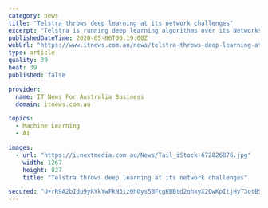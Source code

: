 ```yaml
---
category: news
title: "Telstra throws deep learning at its network challenges"
excerpt: "Telstra is running deep learning algorithms over its Networks data to predict equipment failures before they occur and to find ways to address voice and SMS scams. Data science (Networks) team manager Tim Osborne revealed the project,"
publishedDateTime: 2020-05-06T00:19:00Z
webUrl: "https://www.itnews.com.au/news/telstra-throws-deep-learning-at-its-network-challenges-547818"
type: article
quality: 39
heat: 39
published: false

provider:
  name: IT News For Australia Business
  domain: itnews.com.au

topics:
  - Machine Learning
  - AI

images:
  - url: "https://i.nextmedia.com.au/News/Tail_iStock-672826876.jpg"
    width: 1267
    height: 827
    title: "Telstra throws deep learning at its network challenges"

secured: "U+rR9A2bIdu9yRYkYwFkN3iz0h0ys5BFcgKBBtd2ohkyX2QwKpItjHyT3otBScrST89Vv2gFwWufDGuQE+U8wtlq1g33cg3cbXJBgfSuCwiBGlFzezfkR1DisYxwcgs4xkxGcl71tvUj4geole3eMnMlfXI/1/6ws2XDST5V3oL26AQLYIAw8Xp983odrGOShKzYyL6L3+Nc0OMiFtN5IkrLxuSKMbNiVLtfj5CuXova7ri1MiBdNQHM1qx07jAZ/nmM47OI6SOc29WnuzmrLM8XaDxhw9cd+/z+2SZapjBUGnvLjrTa03eROn1LLllh3XysDdKGqvRssrc3UISZB0oohVPJ466+fmygHOkxIEXfMHbCwBotMvnB8wQdYJC06NBwqwueK0HgjYagBQkcdyNVPLBWqah+Y8rcm61nyQyaA9V7EqEK+rqZNQZvsLchEsMuX8OC3F57rruq3JM+GtuJJSPeE7jf/ErM9RmyuFs=;uCDbbRxGUH73DewoPMHlfw=="
---
```


